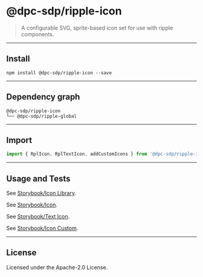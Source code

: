 # @dpc-sdp/ripple-icon

> A configurable SVG, sprite-based icon set for use with ripple components.

--------------------------------------------------------------------------------

## Install

```shell
npm install @dpc-sdp/ripple-icon --save
```

--------------------------------------------------------------------------------

## Dependency graph

```shell
@dpc-sdp/ripple-icon
└── @dpc-sdp/ripple-global
```

--------------------------------------------------------------------------------

## Import

```js
import { RplIcon, RplTextIcon, addCustomIcons } from '@dpc-sdp/ripple-icon'
```

--------------------------------------------------------------------------------

## Usage and Tests

See [Storybook/Icon Library](https://ripple.sdp.vic.gov.au/?selectedKind=Atoms/Icon&selectedStory=Icon%20Library).

See [Storybook/Icon](https://ripple.sdp.vic.gov.au/?selectedKind=Atoms/Icon&selectedStory=Icon).

See [Storybook/Text Icon](https://ripple.sdp.vic.gov.au/?selectedKind=Atoms/Icon&selectedStory=Text%20Icon).

See [Storybook/Icon Custom](https://ripple.sdp.vic.gov.au/?selectedKind=Atoms/Icon&selectedStory=Icon%20Custom).

--------------------------------------------------------------------------------

## License

Licensed under the Apache-2.0 License.
